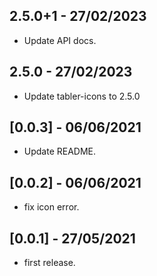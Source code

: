 ## 2.5.0+1 - 27/02/2023

* Update API docs.

## 2.5.0 - 27/02/2023

* Update tabler-icons to 2.5.0

## [0.0.3] - 06/06/2021

* Update README.

## [0.0.2] - 06/06/2021

* fix icon error.

## [0.0.1] - 27/05/2021

* first release.
